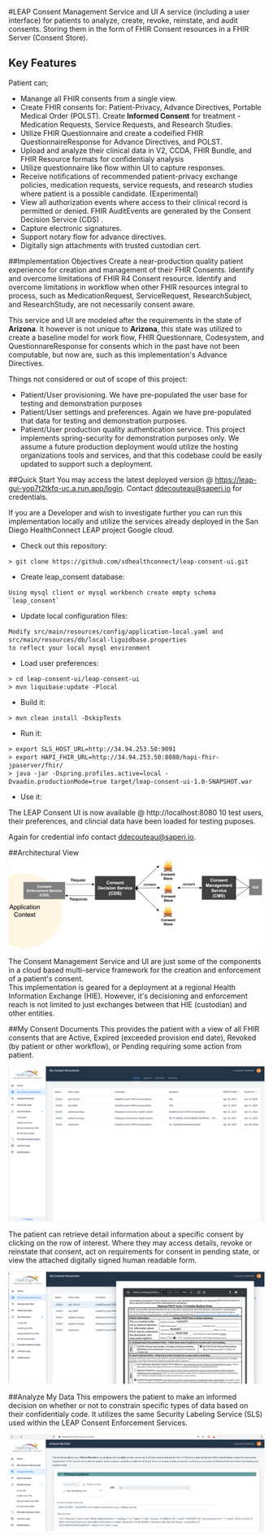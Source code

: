 #LEAP Consent Management Service and UI
A service (including a user interface) for patients to analyze, create, revoke, reinstate, and audit consents.  Storing them 
in the form of FHIR Consent resources in a FHIR Server (Consent Store).

## Key Features
Patient can;
- Manange all FHIR consents from a single view.
- Create FHIR consents for: Patient-Privacy, Advance Directives, Portable Medical Order (POLST). 
Create **Informed Consent** for treatment - Medication Requests, Service Requests, and Research Studies.
- Utilize FHIR Questionnaire and create a codeified FHIR QuestionnaireResponse for Advance Directives, and POLST.
- Upload and analyze their clinical data in V2, CCDA, FHIR Bundle, and FHIR Resource formats for confidentialy analysis
- Utilize questionnaire like flow within UI to capture responses.
- Receive notifications of recommended patient-privacy exchange policies, medication requests, service requests, 
and research studies where patient is a possible candidate. (Experimental)
- View all authorization events where access to their clinical record is permitted or denied.  FHIR AuditEvents are generated by the Consent 
Decision Service (CDS) .  
- Capture electronic signatures.
- Support notary flow for advance directives.
- Digitally sign attachments with trusted custodian cert.

##Implementation Objectives
Create a near-production quality patient experience for creation and management of their FHIR Consents.  Identify and overcome limitations 
of FHIR R4 Consent resource.  Identify and overcome limitations in workflow when other FHIR resources integral to process, such as 
MedicationRequest, ServiceRequest, ResearchSubject, and ResearchStudy, are not necessarily consent aware.  

This service and UI are modeled after the requirements in the state of **Arizona**.  It however is not unique to 
**Arizona**, this state was utilized to create a baseline model for work flow, FHIR Questionnare, Codesystem, and 
QuestionnareResponse for consents which in the past have not been computable, but now are, such as this implementation's
Advance Directives. 

Things not considered or out of scope of this project:
- Patient/User provisioning.  We have pre-populated the user base for testing and demonstration purposes
- Patient/User settings and preferences.  Again we have pre-populated that data for testing and demonstration purposes.
- Patient/User production quality authentication service.  This project implements spring-security for demonstration purposes
 only. We assume a future production deployment would utilize the hosting organizations tools and services, 
 and that this codebase could be easily updated to support such a deployment.

##Quick Start
You may access the latest deployed version @ https://leap-gui-yop7t2tkfq-uc.a.run.app/login.
Contact ddecouteau@saperi.io for credentials. 

If you are a Developer and wish to investigate further you can run this implementation locally and utilize the services already deployed 
in the San Diego HealthConnect LEAP project Google cloud.
- Check out this repository:
```
> git clone https://github.com/sdhealthconnect/leap-consent-ui.git
```
- Create leap_consent database:
```
Using mysql client or mysql workbench create empty schema `leap_consent`
```
- Update local configuration files:
```
Modify src/main/resources/config/application-local.yaml and src/main/resources/db/local-liguidbase.properties
to reflect your local mysql environment
```
- Load user preferences:
```
> cd leap-consent-ui/leap-consent-ui
> mvn liquibase:update -Plocal
```
- Build it:
```
> mvn clean install -DskipTests
```
- Run it:
```
> export SLS_HOST_URL=http://34.94.253.50:9091
> export HAPI_FHIR_URL=http://34.94.253.50:8080/hapi-fhir-jpaserver/fhir/
> java -jar -Dspring.profiles.active=local -Dvaadin.productionMode=true target/leap-consent-ui-1.0-SNAPSHOT.war
```
- Use it:

The LEAP Consent UI is now available @ http://localhost:8080 10 test users, their preferences, and 
clincial data have been loaded for testing puposes.  

Again for credential info contact ddecouteau@saperi.io. 


##Architectural View
![High Level Architecture](docs/assets/high-level-architecture.png?raw=true)

The Consent Management Service and UI are just some of the components in a cloud based multi-service framework for the creation and enforcement of a patient's consent.  
This implementation is geared for a deployment at a regional Health Information Exchange (HIE).  However, it's decisioning and enforcement reach is 
not limited to just exchanges between that HIE (custodian) and other entities.

##My Consent Documents
This provides the patient with a view of all FHIR consents that are Active, Expired (exceeded provision end date), Revoked (by patient or other workflow), or Pending requiring some 
action from patient.

![My Consent Documents](docs/assets/MyConsentDocuments.png?raw=true)

The patient can retrieve detail information about a specific consent by clicking on the row of interest.  Where they may access details, 
revoke or reinstate that consent, act on requirements for consent in pending state, or view the attached digitally signed human readable form.

![Completed Form](docs/assets/completePOLST.png?raw=true)

##Analyze My Data
This empowers the patient to make an informed decision on whether or not to constrain specific types of data based
on their confidentialy code.  It utilizes the same Security Labeling Service (SLS) used within the LEAP Consent Enforcement 
Services.

![Analyze My Data](docs/assets/AnalyzeMyData.png?raw=true)





